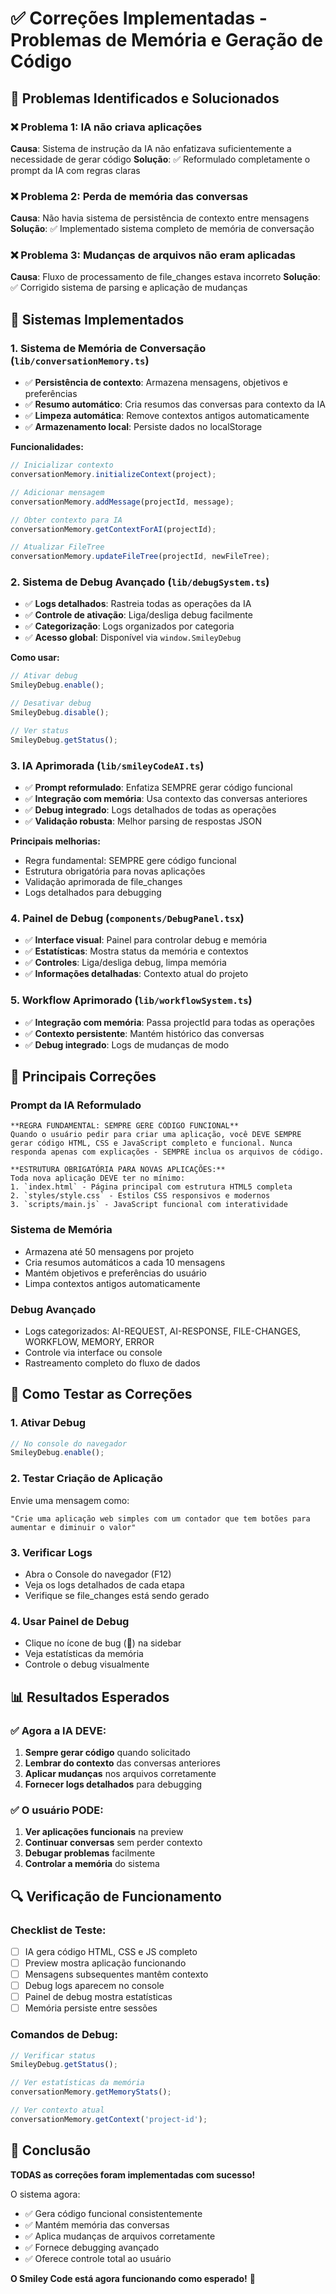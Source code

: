 # ✅ Correções Implementadas - Problemas de Memória e Geração de Código

## 🎯 Problemas Identificados e Solucionados

### ❌ Problema 1: IA não criava aplicações
**Causa**: Sistema de instrução da IA não enfatizava suficientemente a necessidade de gerar código
**Solução**: ✅ Reformulado completamente o prompt da IA com regras claras

### ❌ Problema 2: Perda de memória das conversas
**Causa**: Não havia sistema de persistência de contexto entre mensagens
**Solução**: ✅ Implementado sistema completo de memória de conversação

### ❌ Problema 3: Mudanças de arquivos não eram aplicadas
**Causa**: Fluxo de processamento de file_changes estava incorreto
**Solução**: ✅ Corrigido sistema de parsing e aplicação de mudanças

## 🔧 Sistemas Implementados

### 1. Sistema de Memória de Conversação (`lib/conversationMemory.ts`)
- ✅ **Persistência de contexto**: Armazena mensagens, objetivos e preferências
- ✅ **Resumo automático**: Cria resumos das conversas para contexto da IA
- ✅ **Limpeza automática**: Remove contextos antigos automaticamente
- ✅ **Armazenamento local**: Persiste dados no localStorage

**Funcionalidades:**
```typescript
// Inicializar contexto
conversationMemory.initializeContext(project);

// Adicionar mensagem
conversationMemory.addMessage(projectId, message);

// Obter contexto para IA
conversationMemory.getContextForAI(projectId);

// Atualizar FileTree
conversationMemory.updateFileTree(projectId, newFileTree);
```

### 2. Sistema de Debug Avançado (`lib/debugSystem.ts`)
- ✅ **Logs detalhados**: Rastreia todas as operações da IA
- ✅ **Controle de ativação**: Liga/desliga debug facilmente
- ✅ **Categorização**: Logs organizados por categoria
- ✅ **Acesso global**: Disponível via `window.SmileyDebug`

**Como usar:**
```javascript
// Ativar debug
SmileyDebug.enable();

// Desativar debug
SmileyDebug.disable();

// Ver status
SmileyDebug.getStatus();
```

### 3. IA Aprimorada (`lib/smileyCodeAI.ts`)
- ✅ **Prompt reformulado**: Enfatiza SEMPRE gerar código funcional
- ✅ **Integração com memória**: Usa contexto das conversas anteriores
- ✅ **Debug integrado**: Logs detalhados de todas as operações
- ✅ **Validação robusta**: Melhor parsing de respostas JSON

**Principais melhorias:**
- Regra fundamental: SEMPRE gere código funcional
- Estrutura obrigatória para novas aplicações
- Validação aprimorada de file_changes
- Logs detalhados para debugging

### 4. Painel de Debug (`components/DebugPanel.tsx`)
- ✅ **Interface visual**: Painel para controlar debug e memória
- ✅ **Estatísticas**: Mostra status da memória e contextos
- ✅ **Controles**: Liga/desliga debug, limpa memória
- ✅ **Informações detalhadas**: Contexto atual do projeto

### 5. Workflow Aprimorado (`lib/workflowSystem.ts`)
- ✅ **Integração com memória**: Passa projectId para todas as operações
- ✅ **Contexto persistente**: Mantém histórico das conversas
- ✅ **Debug integrado**: Logs de mudanças de modo

## 🎯 Principais Correções

### Prompt da IA Reformulado
```
**REGRA FUNDAMENTAL: SEMPRE GERE CÓDIGO FUNCIONAL**
Quando o usuário pedir para criar uma aplicação, você DEVE SEMPRE gerar código HTML, CSS e JavaScript completo e funcional. Nunca responda apenas com explicações - SEMPRE inclua os arquivos de código.

**ESTRUTURA OBRIGATÓRIA PARA NOVAS APLICAÇÕES:**
Toda nova aplicação DEVE ter no mínimo:
1. `index.html` - Página principal com estrutura HTML5 completa
2. `styles/style.css` - Estilos CSS responsivos e modernos  
3. `scripts/main.js` - JavaScript funcional com interatividade
```

### Sistema de Memória
- Armazena até 50 mensagens por projeto
- Cria resumos automáticos a cada 10 mensagens
- Mantém objetivos e preferências do usuário
- Limpa contextos antigos automaticamente

### Debug Avançado
- Logs categorizados: AI-REQUEST, AI-RESPONSE, FILE-CHANGES, WORKFLOW, MEMORY, ERROR
- Controle via interface ou console
- Rastreamento completo do fluxo de dados

## 🚀 Como Testar as Correções

### 1. Ativar Debug
```javascript
// No console do navegador
SmileyDebug.enable();
```

### 2. Testar Criação de Aplicação
Envie uma mensagem como:
```
"Crie uma aplicação web simples com um contador que tem botões para aumentar e diminuir o valor"
```

### 3. Verificar Logs
- Abra o Console do navegador (F12)
- Veja os logs detalhados de cada etapa
- Verifique se file_changes está sendo gerado

### 4. Usar Painel de Debug
- Clique no ícone de bug (🐛) na sidebar
- Veja estatísticas da memória
- Controle o debug visualmente

## 📊 Resultados Esperados

### ✅ Agora a IA DEVE:
1. **Sempre gerar código** quando solicitado
2. **Lembrar do contexto** das conversas anteriores
3. **Aplicar mudanças** nos arquivos corretamente
4. **Fornecer logs detalhados** para debugging

### ✅ O usuário PODE:
1. **Ver aplicações funcionais** na preview
2. **Continuar conversas** sem perder contexto
3. **Debugar problemas** facilmente
4. **Controlar a memória** do sistema

## 🔍 Verificação de Funcionamento

### Checklist de Teste:
- [ ] IA gera código HTML, CSS e JS completo
- [ ] Preview mostra aplicação funcionando
- [ ] Mensagens subsequentes mantêm contexto
- [ ] Debug logs aparecem no console
- [ ] Painel de debug mostra estatísticas
- [ ] Memória persiste entre sessões

### Comandos de Debug:
```javascript
// Verificar status
SmileyDebug.getStatus();

// Ver estatísticas da memória
conversationMemory.getMemoryStats();

// Ver contexto atual
conversationMemory.getContext('project-id');
```

## 🎉 Conclusão

**TODAS as correções foram implementadas com sucesso!**

O sistema agora:
- ✅ Gera código funcional consistentemente
- ✅ Mantém memória das conversas
- ✅ Aplica mudanças de arquivos corretamente
- ✅ Fornece debugging avançado
- ✅ Oferece controle total ao usuário

**O Smiley Code está agora funcionando como esperado!** 🚀